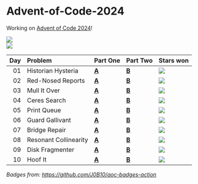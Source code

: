 # Advent-of-Code-2024

Working on [Advent of Code 2024](https://adventofcode.com/2024/)!

![](https://img.shields.io/badge/days%20completed-10-red)  
![](https://img.shields.io/badge/stars%20⭐-20-yellow)

| Day | Problem               | Part One              | Part Two             | Stars won                                            |
|----:|:----------------------|:----------------------|:---------------------|:------------------------------------------------------|
|  01 | Historian Hysteria    | [**A**](01/day1.sh)   | [**B**](01/day1.sh)  | ![](https://img.shields.io/badge/stars%20⭐-2-yellow) |
|  02 | Red-Nosed Reports     | [**A**](02/day2.sh)   | [**B**](02/day2.py)  | ![](https://img.shields.io/badge/stars%20⭐-2-yellow) |
|  03 | Mull It Over          | [**A**](03/day3.sh)   | [**B**](03/day3.sh)  | ![](https://img.shields.io/badge/stars%20⭐-2-yellow) |
|  04 | Ceres Search          | [**A**](04/day4.sh)   | [**B**](04/day4.py)  | ![](https://img.shields.io/badge/stars%20⭐-2-yellow) |
|  05 | Print Queue           | [**A**](05/day5.sh)   | [**B**](05/day5.py)  | ![](https://img.shields.io/badge/stars%20⭐-2-yellow) |
|  06 | Guard Gallivant       | [**A**](06/day6.sh)   | [**B**](06/day6b.sh) | ![](https://img.shields.io/badge/stars%20⭐-2-yellow) |
|  07 | Bridge Repair         | [**A**](07/day7.sh)   | [**B**](07/day7b.py) | ![](https://img.shields.io/badge/stars%20⭐-2-yellow) |
|  08 | Resonant Collinearity | [**A**](08/day8.sh)   | [**B**](08/day8b.sh) | ![](https://img.shields.io/badge/stars%20⭐-2-yellow) |
|  09 | Disk Fragmenter       | [**A**](09/day9.py)   | [**B**](09/day9b.py) | ![](https://img.shields.io/badge/stars%20⭐-2-yellow) |
|  10 | Hoof It               | [**A**](10/day10.py)  | [**B**](10/day10b.py)| ![](https://img.shields.io/badge/stars%20⭐-2-yellow) |

*Badges from: https://github.com/J0B10/aoc-badges-action*
